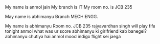My name is anmol jain
My branch is IT
My room no. is JCB 235

May name is abhimanyu
Branch MECH ENGG.

My name is abhimanyu
Room no. JCB 235
rajyavardhan singh will play fifa tonight
anmol what was ur score 
abhimanyu ki girlfriend kab banegei?
abhimanyu chutiya hai
anmol mood indigo flight sei jaega
